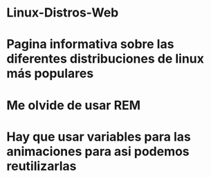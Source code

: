 # Linux-Distros-Web
# Pagina informativa sobre las diferentes distribuciones de linux más populares
# Me olvide de usar REM
# Hay que usar variables para las animaciones para asi podemos reutilizarlas 